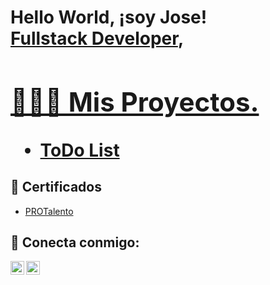 <h1>Hello World, ¡soy Jose! <br/><a href="https://github.com/naekmv">Fullstack Developer</a>, <a href="https://www.linkedin.com/in/joseferneyperezcamacho-fullstackdeveloper/">

<h2>👩🏽‍💻 Mis Proyectos.</h2>

  - [ToDo List ](https://github.com/josefepe29/my-react-task-list/tree/review-1) 


<h2>📄 Certificados </h2>

- [PROTalento](https://learn.ada-school.org/certifications/65a6b15271db14273c4c400b)

<h2> 🤳 Conecta conmigo:</h2>

[<img align="left" target='_blank' alt="JosePerez | LinkedIn" width="22px" src="https://cdn.jsdelivr.net/npm/simple-icons@v3/icons/linkedin.svg" />][linkedin]
[<img align="left" target='_blank' alt="JosePerez | Instagram" width="22px" src="https://cdn.jsdelivr.net/npm/simple-icons@v3/icons/instagram.svg" />][instagram]

[instagram]: https://www.instagram.com/josefepe29
[linkedin]: https://linkedin.com/in/joseferneyperezcamacho-fullstackdeveloper

<!--
**naekm/naekmv** es un repositorio ✨ _special_ ✨ ya que el archivo `README.md` (este archivo ) aparece directamente en tu perfil de Github.

Aquí hay más cosas que puedes incluir:

- 🔭 Estoy trabajando en ...
- 🌱 Actualmente aprendo ...
- 👯 Estoy buscando colaborar con ...
- 💬 Me puedes preguntar de ...
- 📫 Cómo contactarme: ...

-->
